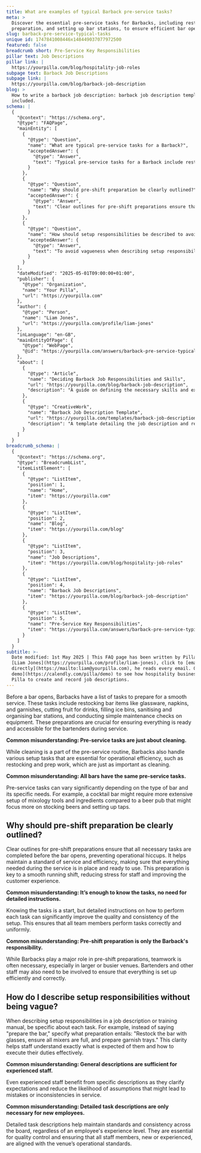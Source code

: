 ```yaml
---
title: What are examples of typical Barback pre-service tasks?
meta: >
  Discover the essential pre-service tasks for Barbacks, including restocking,
  preparation, and setting up bar stations, to ensure efficient bar operations.
slug: barback-pre-service-typical-tasks
unique id: 1747841008446x148449037077972500
featured: false
breadcrumb short: Pre-Service Key Responsibilities
pillar text: Job Descriptions
pillar link: |
  https://yourpilla.com/blog/hospitality-job-roles
subpage text: Barback Job Descriptions
subpage link: |
  https://yourpilla.com/blog/barback-job-description
blog: >
  How to write a barback job description: barback job description template
  included.
schema: |
  {
    "@context": "https://schema.org",
    "@type": "FAQPage",
    "mainEntity": [
      {
        "@type": "Question",
        "name": "What are typical pre-service tasks for a Barback?",
        "acceptedAnswer": {
          "@type": "Answer",
          "text": "Typical pre-service tasks for a Barback include restocking bar items like glassware, napkins, and garnishes, cutting fruit for drinks, filling ice bins, sanitising and organising bar stations, and conducting simple maintenance checks on equipment. These tasks are essential for ensuring that everything is ready and accessible for the bartenders during service, beyond just cleaning and organising."
        }
      },
      {
        "@type": "Question",
        "name": "Why should pre-shift preparation be clearly outlined?",
        "acceptedAnswer": {
          "@type": "Answer",
          "text": "Clear outlines for pre-shift preparations ensure that all necessary tasks are completed before the bar opens. This preparation is crucial for maintaining a standard of service and efficiency, ensuring everything needed during the service is ready and accessible, which contributes to a smooth running shift and enhances customer experience."
        }
      },
      {
        "@type": "Question",
        "name": "How should setup responsibilities be described to avoid vagueness?",
        "acceptedAnswer": {
          "@type": "Answer",
          "text": "To avoid vagueness when describing setup responsibilities, be specific about each task. For example, instead of simply stating 'prepare the bar,' specify that the preparation includes restocking the bar with glasses, ensuring all mixers are full, and preparing garnish trays. This specificity helps staff understand exactly what is expected of them and how to execute their duties effectively."
        }
      }
    ],
    "dateModified": "2025-05-01T09:00:00+01:00",
    "publisher": {
      "@type": "Organization",
      "name": "Your Pilla",
      "url": "https://yourpilla.com"
    },
    "author": {
      "@type": "Person",
      "name": "Liam Jones",
      "url": "https://yourpilla.com/profile/liam-jones"
    },
    "inLanguage": "en-GB",
    "mainEntityOfPage": {
      "@type": "WebPage",
      "@id": "https://yourpilla.com/answers/barback-pre-service-typical-tasks"
    },
    "about": [
      {
        "@type": "Article",
        "name": "Deciding Barback Job Responsibilities and Skills",
        "url": "https://yourpilla.com/blog/barback-job-description",
        "description": "A guide on defining the necessary skills and experience needed from a Barback."
      },
      {
        "@type": "CreativeWork",
        "name": "Barback Job Description Template",
        "url": "https://yourpilla.com/templates/barback-job-description",
        "description": "A template detailing the job description and responsibilities for a Barback position."
      }
    ]
  }
breadcrumb_schema: |
  {
    "@context": "https://schema.org",
    "@type": "BreadcrumbList",
    "itemListElement": [
      {
        "@type": "ListItem",
        "position": 1,
        "name": "Home",
        "item": "https://yourpilla.com"
      },
      {
        "@type": "ListItem",
        "position": 2,
        "name": "Blog",
        "item": "https://yourpilla.com/blog"
      },
      {
        "@type": "ListItem",
        "position": 3,
        "name": "Job Descriptions",
        "item": "https://yourpilla.com/blog/hospitality-job-roles"
      },
      {
        "@type": "ListItem",
        "position": 4,
        "name": "Barback Job Descriptions",
        "item": "https://yourpilla.com/blog/barback-job-description"
      },
      {
        "@type": "ListItem",
        "position": 5,
        "name": "Pre-Service Key Responsibilities",
        "item": "https://yourpilla.com/answers/barback-pre-service-typical-tasks"
      }
    ]
  }
subtitle: >-
  Date modified: 1st May 2025 | This FAQ page has been written by Pilla Founder,
  [Liam Jones](https://yourpilla.com/profile/liam-jones), click to [email Liam
  directly](https://mailto:liam@yourpilla.com), he reads every email. Or [book a
  demo](https://calendly.com/pilla/demo) to see how hospitality businesses use
  Pilla to create and record job descriptions.
---
```

Before a bar opens, Barbacks have a list of tasks to prepare for a smooth service. These tasks include restocking bar items like glassware, napkins, and garnishes, cutting fruit for drinks, filling ice bins, sanitising and organising bar stations, and conducting simple maintenance checks on equipment. These preparations are crucial for ensuring everything is ready and accessible for the bartenders during service.

**Common misunderstanding: Pre-service tasks are just about cleaning.**

While cleaning is a part of the pre-service routine, Barbacks also handle various setup tasks that are essential for operational efficiency, such as restocking and prep work, which are just as important as cleaning.

**Common misunderstanding: All bars have the same pre-service tasks.**

Pre-service tasks can vary significantly depending on the type of bar and its specific needs. For example, a cocktail bar might require more extensive setup of mixology tools and ingredients compared to a beer pub that might focus more on stocking beers and setting up taps.

## Why should pre-shift preparation be clearly outlined?

Clear outlines for pre-shift preparations ensure that all necessary tasks are completed before the bar opens, preventing operational hiccups. It helps maintain a standard of service and efficiency, making sure that everything needed during the service is in place and ready to use. This preparation is key to a smooth running shift, reducing stress for staff and improving the customer experience.

**Common misunderstanding: It’s enough to know the tasks, no need for detailed instructions.**

Knowing the tasks is a start, but detailed instructions on how to perform each task can significantly improve the quality and consistency of the setup. This ensures that all team members perform tasks correctly and uniformly.

**Common misunderstanding: Pre-shift preparation is only the Barback's responsibility.**

While Barbacks play a major role in pre-shift preparations, teamwork is often necessary, especially in larger or busier venues. Bartenders and other staff may also need to be involved to ensure that everything is set up efficiently and correctly.

## How do I describe setup responsibilities without being vague?

When describing setup responsibilities in a job description or training manual, be specific about each task. For example, instead of saying "prepare the bar," specify what preparation entails: "Restock the bar with glasses, ensure all mixers are full, and prepare garnish trays." This clarity helps staff understand exactly what is expected of them and how to execute their duties effectively.

**Common misunderstanding: General descriptions are sufficient for experienced staff.**

Even experienced staff benefit from specific descriptions as they clarify expectations and reduce the likelihood of assumptions that might lead to mistakes or inconsistencies in service.

**Common misunderstanding: Detailed task descriptions are only necessary for new employees.**

Detailed task descriptions help maintain standards and consistency across the board, regardless of an employee's experience level. They are essential for quality control and ensuring that all staff members, new or experienced, are aligned with the venue’s operational standards.

